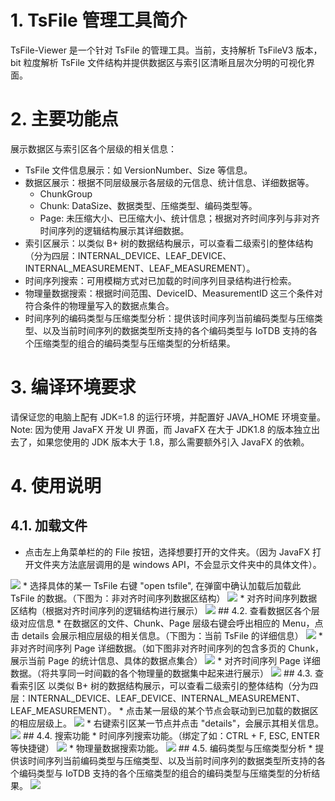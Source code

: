 # 1. TsFile 管理工具简介
   TsFile-Viewer 是一个针对 TsFile 的管理工具。当前，支持解析 TsFileV3 版本，bit 粒度解析 TsFile 文件结构并提供数据区与索引区清晰且层次分明的可视化界面。
# 2. 主要功能点
展示数据区与索引区各个层级的相关信息：
* TsFile 文件信息展示：如 VersionNumber、Size 等信息。
* 数据区展示：根据不同层级展示各层级的元信息、统计信息、详细数据等。
  * ChunkGroup 
  * Chunk: DataSize、数据类型、压缩类型、编码类型等。 
  * Page: 未压缩大小、已压缩大小、统计信息；根据对齐时间序列与非对齐时间序列的逻辑结构展示其详细数据。
* 索引区展示：以类似 B+ 树的数据结构展示，可以查看二级索引的整体结构（分为四层：INTERNAL_DEVICE、LEAF_DEVICE、INTERNAL_MEASUREMENT、LEAF_MEASUREMENT）。 
* 时间序列搜索：可用模糊方式对已加载的时间序列目录结构进行检索。 
* 物理量数据搜索：根据时间范围、DeviceID、MeasurementID 这三个条件对符合条件的物理量写入的数据点集合。 
* 时间序列的编码类型与压缩类型分析：提供该时间序列当前编码类型与压缩类型、以及当前时间序列的数据类型所支持的各个编码类型与 IoTDB 支持的各个压缩类型的组合的编码类型与压缩类型的分析结果。
# 3. 编译环境要求
请保证您的电脑上配有 JDK=1.8 的运行环境，并配置好 JAVA_HOME 环境变量。 
Note: 因为使用 JavaFX 开发 UI 界面，而 JavaFX 在大于 JDK1.8 的版本独立出去了，如果您使用的 JDK 版本大于 1.8，那么需要额外引入 JavaFX 的依赖。
# 4. 使用说明
## 4.1. 加载文件
* 点击左上角菜单栏的的 File 按钮，选择想要打开的文件夹。（因为 JavaFX 打开文件夹方法底层调用的是 windows API，不会显示文件夹中的具体文件）。
<img src="https://github.com/GuanchuShen/Images/blob/main/img.png?raw=true">
* 选择具体的某一 TsFile 右键 "open tsfile", 在弹窗中确认加载后加载此 TsFile 的数据。（下图为：非对齐时间序列数据区结构）
<img src="https://github.com/GuanchuShen/Images/blob/main/img_1.png?raw=true">
* 对齐时间序列数据区结构（根据对齐时间序列的逻辑结构进行展示）
<img src="https://github.com/GuanchuShen/Images/blob/main/img_2.png?raw=true">
## 4.2. 查看数据区各个层级对应信息
* 在数据区的文件、Chunk、Page 层级右键会呼出相应的 Menu，点击 details 会展示相应层级的相关信息。（下图为：当前 TsFile 的详细信息）
<img src="https://github.com/GuanchuShen/Images/blob/main/img_3.png?raw=true">
* 非对齐时间序列 Page 详细数据。（如下图非对齐时间序列的包含多页的 Chunk，展示当前 Page 的统计信息、具体的数据点集合）
<img src="https://github.com/GuanchuShen/Images/blob/main/img_4.png?raw=true">
* 对齐时间序列 Page 详细数据。（将共享同一时间戳的各个物理量的数据集中起来进行展示）
<img src="https://github.com/GuanchuShen/Images/blob/main/img_5.png?raw=true">
## 4.3. 查看索引区
以类似 B+ 树的数据结构展示，可以查看二级索引的整体结构（分为四层：INTERNAL_DEVICE、LEAF_DEVICE、INTERNAL_MEASUREMENT、LEAF_MEASUREMENT）。
* 点击某一层级的某个节点会联动到已加载的数据区的相应层级上。
<img src="https://github.com/GuanchuShen/Images/blob/main/img_6.png?raw=true">
* 右键索引区某一节点并点击 "details"，会展示其相关信息。
<img src="https://github.com/GuanchuShen/Images/blob/main/img_7.png?raw=true">
## 4.4. 搜索功能
* 时间序列搜索功能。（绑定了如：CTRL + F, ESC, ENTER 等快捷键）
<img src="https://github.com/GuanchuShen/Images/blob/main/img_8.png?raw=true">
* 物理量数据搜索功能。
<img src="https://github.com/GuanchuShen/Images/blob/main/img_9.png?raw=true">
## 4.5. 编码类型与压缩类型分析
* 提供该时间序列当前编码类型与压缩类型、以及当前时间序列的数据类型所支持的各个编码类型与 IoTDB 支持的各个压缩类型的组合的编码类型与压缩类型的分析结果。
<img src="https://github.com/GuanchuShen/Images/blob/main/img_10.png?raw=true">